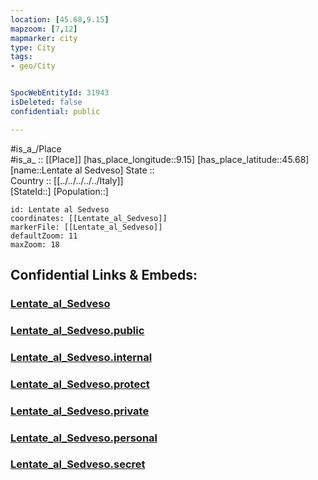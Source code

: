 ```yaml
---
location: [45.68,9.15] 
mapzoom: [7,12] 
mapmarker: city 
type: City
tags:
- geo/City


SpocWebEntityId: 31943
isDeleted: false
confidential: public

---
```

#is_a_/Place  
#is_a_ :: [[Place]] 
[has_place_longitude::9.15] 
[has_place_latitude::45.68] 
[name::Lentate al Sedveso] 
State ::  
Country :: [[../../../../../Italy]]  
[StateId::] 
[Population::] 



```leaflet
id: Lentate al Sedveso
coordinates: [[Lentate_al_Sedveso]] 
markerFile: [[Lentate_al_Sedveso]] 
defaultZoom: 11 
maxZoom: 18
```


## Confidential Links & Embeds: 

### [Lentate_al_Sedveso](/_Standards/Earth/Continent/Europe/Europe~South/Italy/regions~Italy/Lombardy/Monza_e_Brianza/City/Lentate_al_Sedveso.md) 

### [Lentate_al_Sedveso.public](/_public/Earth/Continent/Europe/Europe~South/Italy/regions~Italy/Lombardy/Monza_e_Brianza/City/Lentate_al_Sedveso.public.md) 

### [Lentate_al_Sedveso.internal](/_internal/Earth/Continent/Europe/Europe~South/Italy/regions~Italy/Lombardy/Monza_e_Brianza/City/Lentate_al_Sedveso.internal.md) 

### [Lentate_al_Sedveso.protect](/_protect/Earth/Continent/Europe/Europe~South/Italy/regions~Italy/Lombardy/Monza_e_Brianza/City/Lentate_al_Sedveso.protect.md) 

### [Lentate_al_Sedveso.private](/_private/Earth/Continent/Europe/Europe~South/Italy/regions~Italy/Lombardy/Monza_e_Brianza/City/Lentate_al_Sedveso.private.md) 

### [Lentate_al_Sedveso.personal](/_personal/Earth/Continent/Europe/Europe~South/Italy/regions~Italy/Lombardy/Monza_e_Brianza/City/Lentate_al_Sedveso.personal.md) 

### [Lentate_al_Sedveso.secret](/_secret/Earth/Continent/Europe/Europe~South/Italy/regions~Italy/Lombardy/Monza_e_Brianza/City/Lentate_al_Sedveso.secret.md)

